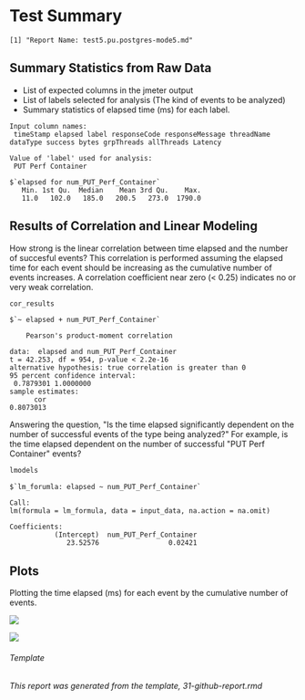 Test Summary
================

    [1] "Report Name: test5.pu.postgres-mode5.md"

Summary Statistics from Raw Data
--------------------------------

-   List of expected columns in the jmeter output
-   List of labels selected for analysis (The kind of events to be analyzed)
-   Summary statistics of elapsed time (ms) for each label.

<!-- -->

    Input column names:
     timeStamp elapsed label responseCode responseMessage threadName dataType success bytes grpThreads allThreads Latency

    Value of 'label' used for analysis:
     PUT Perf Container

    $`elapsed for num_PUT_Perf_Container`
       Min. 1st Qu.  Median    Mean 3rd Qu.    Max. 
       11.0   102.0   185.0   200.5   273.0  1790.0 

Results of Correlation and Linear Modeling
------------------------------------------

How strong is the linear correlation between time elapsed and the number of succesful events? This correlation is performed assuming the elapsed time for each event should be increasing as the cumulative number of events increases. A correlation coefficient near zero (&lt; 0.25) indicates no or very weak correlation.

``` r
cor_results
```

    $`~ elapsed + num_PUT_Perf_Container`

        Pearson's product-moment correlation

    data:  elapsed and num_PUT_Perf_Container
    t = 42.253, df = 954, p-value < 2.2e-16
    alternative hypothesis: true correlation is greater than 0
    95 percent confidence interval:
     0.7879301 1.0000000
    sample estimates:
          cor 
    0.8073013 

Answering the question, "Is the time elapsed significantly dependent on the number of successful events of the type being analyzed?" For example, is the time elapsed dependent on the number of successful "PUT Perf Container" events?

``` r
lmodels
```

    $`lm_forumla: elapsed ~ num_PUT_Perf_Container`

    Call:
    lm(formula = lm_formula, data = input_data, na.action = na.omit)

    Coefficients:
               (Intercept)  num_PUT_Perf_Container  
                  23.52576                 0.02421  

Plots
-----

Plotting the time elapsed (ms) for each event by the cumulative number of events.

![](/home/grosscol/workspace/fcrepo_perf_analysis/build/test5.pu.postgres-mode5_files/figure-markdown_github/bin_plots-1.png)

![](/home/grosscol/workspace/fcrepo_perf_analysis/build/test5.pu.postgres-mode5_files/figure-markdown_github/dot_plots-1.png)

###### Template

*This report was generated from the template, 31-github-report.rmd*

